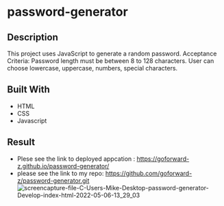 # password-generator

## Description
This project uses JavaScript to generate a random password. 
Acceptance Criteria: 
Password length must be between 8 to 128 characters. 
User can choose lowercase, uppercase, numbers, special characters.

## Built With
* HTML
* CSS
* Javascript

## Result
* Plese see the link to deployed appcation : https://goforward-z.github.io/password-generator/
* please see the link to my repo: https://github.com/goforward-z/password-generator.git
![screencapture-file-C-Users-Mike-Desktop-password-generator-Develop-index-html-2022-05-06-13_29_03](https://user-images.githubusercontent.com/102371765/167182768-da9b14e0-ffa7-4e42-9133-480f490bf360.png)



